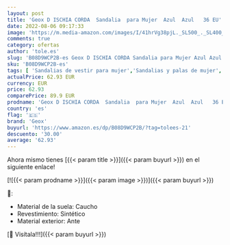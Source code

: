 ```yaml
---
layout: post
title: 'Geox D ISCHIA CORDA  Sandalia  para Mujer  Azul  Azul   36 EU'
date: 2022-08-06 09:17:33
image: 'https://m.media-amazon.com/images/I/41hrVg38pjL._SL500_._SL400_.jpg'
comments: true
category: ofertas
author: 'tole.es'
slug: 'B08D9WCP2B-es Geox D ISCHIA CORDA Sandalia para Mujer Azul Azul 36 EU'
sku: 'B08D9WCP2B-es'
tags: [ 'Sandalias de vestir para mujer','Sandalias y palas de mujer','Zapatos','Zapatos para mujer','Zapatos y complementos','geox','sandalia','🇪🇸', ]
actualPrice: 62.93 EUR
currency: EUR
price: 62.93
comparePrice: 89.9 EUR
prodname: 'Geox D ISCHIA CORDA  Sandalia  para Mujer  Azul  Azul   36 EU'
country: 'es'
flag: '🇪🇸'
brand: 'Geox'
buyurl: 'https://www.amazon.es/dp/B08D9WCP2B/?tag=tolees-21'
descuento: '30.00'
average: '62.93'
---
```


Ahora mismo tienes [{{< param title >}}]({{< param buyurl >}}) en el siguiente enlace!

[![{{< param prodname >}}]({{< param image >}})]({{< param buyurl >}})

🔎:

- Material de la suela: Caucho
- Revestimiento: Sintético
- Material exterior: Ante

[🛒 Visítala!!!]({{< param buyurl >}})
